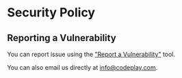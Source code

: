 # Security Policy

## Reporting a Vulnerability

You can report issue using the ["Report a Vulnerability"](https://github.com/codeplaysoftware/sycl.tech-website/security/advisories/new)
tool.

You can also email us directly at <info@codeplay.com>.
